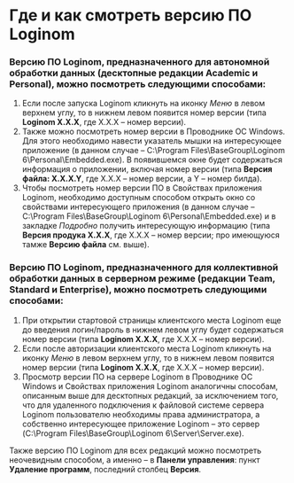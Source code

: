 # Где и как смотреть версию ПО Loginom

### Версию ПО Loginom, предназначенного для автономной обработки данных (десктопные редакции __Academic и Personal__), можно посмотреть следующими способами:

1. Если после запуска Loginom кликнуть на иконку _Меню_ в левом верхнем углу, то в нижнем левом появится номер версии (типа __Loginom X.X.X__, где X.X.X  –  номер версии).
2. Также можно посмотреть номер версии в Проводнике OC Windows. Для этого необходимо навести указатель мышки на интересующее приложение (в данном случае – C:\Program Files\BaseGroup\Loginom 6\Personal\Embedded.exe). В появившемся окне будет содержаться информация о приложении, включая номер версии (типа __Версия файла: X.X.X.Y__, где X.X.X  –  номер версии, а Y  –  номер билда). 
3. Чтобы посмотреть номер версии ПО в Свойствах приложения  Loginom, необходимо доступным способом открыть окно со свойствами интересующего приложения (в данном случае – C:\Program Files\BaseGroup\Loginom 6\Personal\Embedded.exe) и в закладке _Подробно_ получить интересующую информацию (типа __Версия продука X.X.X__, где X.X.X  –  номер версии; про имеющуюся тамже __Версию файла__ см. выше).

### Версию ПО Loginom, предназначенного для коллективной обработки данных в серверном режиме (редакции __Team, Standard и Enterprise__), можно посмотреть следующими способами:

1. При открытии стартовой страницы клиентского места Loginom еще до введения логин/пароль в нижнем левом углу будет содержаться номер версии (типа __Loginom X.X.X__, где X.X.X  –  номер версии).
2. Если после авторизации клиентского места Loginom кликнуть на иконку _Меню_ в левом верхнем углу, то в нижнем левом появится номер версии (типа __Loginom X.X.X__, где X.X.X  –  номер версии).
3. Просмотр версии ПО на сервере Loginom в Проводнике OC Windows и Свойствах приложения Loginom аналогичны способам, описанным выше для десктопных редакций, за исключением того, что для удаленного подключения к файловой системе сервера Loginom пользователю необходимы права администратора, а собственно интересующее приложение Loginom – это сервер (C:\Program Files\BaseGroup\Loginom 6\Server\Server.exe).

Также версию ПО Loginom для всех редакций можно посмотреть неочевидным способом, а именно – в __Панели управления__: пункт __Удаление программ__, последний столбец __Версия__.

